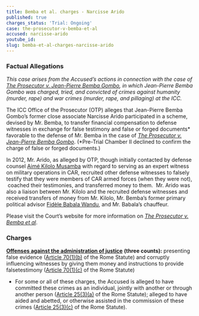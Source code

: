 ```yaml
---
title: Bemba et al. charges - Narcisse Arido
published: true
charges_status: 'Trial: Ongoing'
case: the-prosecutor-v-bemba-et-al
accused: narcisse-arido
youtube_id:
slug: bemba-et-al-charges-narcisse-arido
---
```



### Factual Allegations

*This case arises from the Accused’s actions in connection with the case of [<u>The Prosecutor v. Jean-Pierre Bemba Gombo</u>](https://www.aba-icc.org/cases/case/the-prosecutor-v-bemba/), in which Jean-Pierre Bemba Gombo was charged, tried, and convicted of crimes against humanity (murder, rape) and war crimes (murder, rape, and pillaging) at the ICC.&nbsp;*

The ICC Office of the Prosecutor (OTP) alleges that Jean-Pierre Bemba Gombo’s former close associate Narcisse Arido participated in a scheme, devised by Mr. Bemba, to transfer financial compensation to defense witnesses in exchange for false testimony and false or forged documents\* favorable to the defense of Mr. Bemba in the case of [*The Prosecutor v. Jean-Pierre Bemba Gombo*](https://www.aba-icc.org/cases/case/the-prosecutor-v-bemba/). (\*Pre-Trial Chamber II declined to confirm the charge of false or forged documents.)

In 2012, Mr. Arido, as alleged by OTP, though initially contacted by defense counsel [Aim&eacute; Kilolo Musamba](https://www.aba-icc.org/accused/aime-kilolo-musamba/) with regard to serving as an expert witness on military operations in CAR, recruited other defense witnesses to falsely testify that they were members of CAR armed forces (when they were not), &nbsp;coached their testimonies, and transferred money to them.&nbsp; Mr. Arido was also a liaison between Mr. Kilolo and the recruited defense witnesses and received transfers of money from Mr. Kilolo, Mr. Bemba’s former primary political advisor [Fid&egrave;le Babala Wandu](https://www.aba-icc.org/accused/fid-le-babala-wandu/), and Mr. Babala’s chauffeur.&nbsp;

Please visit the Court’s website for more information on [*The Prosecutor v. Bemba et al*](https://www.icc-cpi.int/car/Bemba-et-al).

### Charges

[**Offenses against the administration of justice**](http://www.casematrixnetwork.org/case-m/klamberg-commentary/rome-statute/#c1243) **(three counts):** presenting false evidence ([Article 70(1)(b)](http://www.casematrixnetwork.org/case-m/klamberg-commentary/rome-statute/#c1243) of the Rome Statute) and corruptly influencing witnesses by giving them money and instructions to provide falsetestimony ([Article 70(1)(c)](http://www.casematrixnetwork.org/case-m/klamberg-commentary/rome-statute/#c1243) of the Rome Statute)

* For some or all of these charges, the Accused is alleged to have committed these crimes as an individual, jointly with another or through another person ([Article 25(3)(a)](http://www.casematrixnetwork.org/case-m/klamberg-commentary/rome-statute/#c1198) of the Rome Statute); alleged to have aided and abetted, or otherwise assisted in the commission of these crimes ([Article 25(3)(c)](http://www.casematrixnetwork.org/case-m/klamberg-commentary/rome-statute/#c1198) of the Rome Statute).